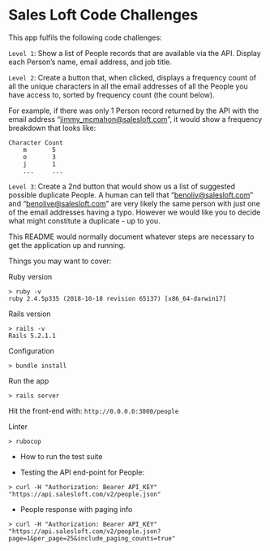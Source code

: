 # Sales Loft Code Challenges

This app fulfils the following code challenges:

`Level 1`: Show a list of People records that are available via the API.  Display each Person’s name, email address, and job title.

`Level 2`: Create a button that, when clicked, displays a frequency count of all the unique characters in all the email addresses of all the People you have access to, sorted by frequency count (the count below).

For example, if there was only 1 Person record returned by the API with the email address “jimmy_mcmahon@salesloft.com”, it would show a frequency breakdown that looks like:
```
Character Count
    m       5
    o       3
    j       1
    ...     ...
```

`Level 3`:  Create a 2nd button that would show us a list of suggested possible duplicate People.  A human can tell that “benoliv@salesloft.com” and “benolive@salesloft.com” are very likely the same person with just one of the email addresses having a typo.  However we would like you to decide what might constitute a duplicate - up to you.



This README would normally document whatever steps are necessary to get the
application up and running.

Things you may want to cover:

Ruby version
```
> ruby -v
ruby 2.4.5p335 (2018-10-18 revision 65137) [x86_64-darwin17]
```
Rails version
```
> rails -v
Rails 5.2.1.1
```
Configuration
```
> bundle install
```
Run the app
```
> rails server
```
Hit the front-end with: `http://0.0.0.0:3000/people`

Linter
```
> rubocop
```
* How to run the test suite


* Testing the API end-point for People:
```
> curl -H "Authorization: Bearer API_KEY" "https://api.salesloft.com/v2/people.json"

```
* People response with paging info
```
> curl -H "Authorization: Bearer API_KEY" "https://api.salesloft.com/v2/people.json?page=1&per_page=25&include_paging_counts=true"
```
